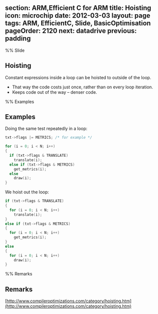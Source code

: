 section: ARM,Efficient C for ARM
title: Hoisting
icon: microchip
date: 2012-03-03
layout: page
tags: ARM, EfficientC, Slide, BasicOptimisation
pageOrder: 2120
next: datadrive
previous: padding
----

%% Slide

## Hoisting

Constant expressions inside a loop can be hoisted to outside of the loop.

* That way the code costs just once, rather than on every loop iteration.
* Keeps code out of the way – denser code.

%% Examples

## Examples

Doing the same test repeatedly in a loop:

``` c
txt->flags |= METRICS; /* for example */

for (i = 0; i < N; i++)
{
  if (txt->flags & TRANSLATE)
    translate(i);
  else if (txt->flags & METRICS)
    get_metrics(i);
  else
    draw(i);
}
```

We hoist out the loop:

``` c
if (txt->flags & TRANSLATE)
{
  for (i = 0; i < N; i++)
    translate(i);
}
else if (txt->flags & METRICS)
{
  for (i = 0; i < N; i++)
    get_metrics(i);
}
else
{
  for (i = 0; i < N; i++)
    draw(i);
}
```

%% Remarks

## Remarks

[http://www.compileroptimizations.com/category/hoisting.htm](http://www.compileroptimizations.com/category/hoisting.htm)
